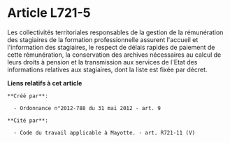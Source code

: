 # Article L721-5

Les collectivités territoriales responsables de la gestion de la rémunération des stagiaires de la formation professionnelle
assurent l'accueil et l'information des stagiaires, le respect de délais rapides de paiement de cette rémunération, la
conservation des archives nécessaires au calcul de leurs droits à pension et la transmission aux services de l'Etat des
informations relatives aux stagiaires, dont la liste est fixée par décret.

**Liens relatifs à cet article**

	**Créé par**:

	  - Ordonnance n°2012-788 du 31 mai 2012 - art. 9

	**Cité par**:

	  - Code du travail applicable à Mayotte. - art. R721-11 (V)
